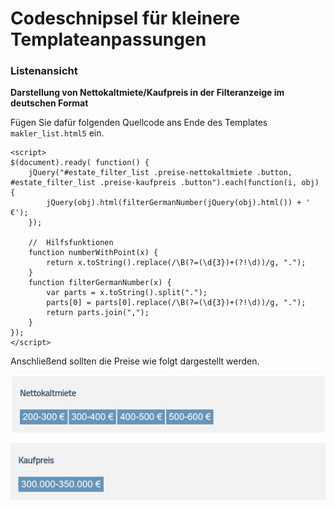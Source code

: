 # Codeschnipsel für kleinere Templateanpassungen

### Listenansicht

**Darstellung von Nettokaltmiete/Kaufpreis in der Filteranzeige im deutschen Format**

Fügen Sie dafür folgenden Quellcode ans Ende des Templates `makler_list.html5` ein.

```
<script>
$(document).ready( function() {
    jQuery("#estate_filter_list .preise-nettokaltmiete .button, #estate_filter_list .preise-kaufpreis .button").each(function(i, obj) {
        jQuery(obj).html(filterGermanNumber(jQuery(obj).html()) + ' €');
    });

    //  Hilfsfunktionen
    function numberWithPoint(x) {
        return x.toString().replace(/\B(?=(\d{3})+(?!\d))/g, ".");
    }
    function filterGermanNumber(x) {
        var parts = x.toString().split(".");
        parts[0] = parts[0].replace(/\B(?=(\d{3})+(?!\d))/g, ".");
        return parts.join(",");
    }    
});
</script>
```

Anschließend sollten die Preise wie folgt dargestellt werden.

![](../_images/maklermodul/konfiguration/contao4_preis_deutsches_format.png)

![](../_images/maklermodul/konfiguration/contao4_preis_deutsches_format2.png)

